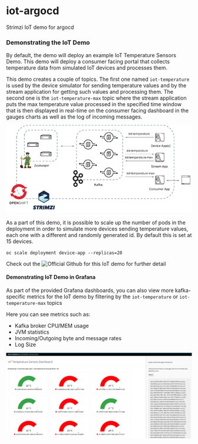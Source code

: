 # iot-argocd
 Strimzi IoT demo for argocd

 ### Demonstrating the IoT Demo
 By default, the demo will deploy an example IoT Temperature Sensors Demo. This demo will deploy a consumer facing portal that collects temperature data from simulated IoT devices and processes them.

 This demo creates a couple of topics. The first one named `iot-temperature` is used by the device simulator for sending temperature values and by the stream application for getting such values and processing them. The second one is the `iot-temperature-max` topic where the stream application puts the max temperature value processed in the specified time window that is then displayed in real-time on the consumer facing dashboard in the gauges charts as well as the log of incoming messages.

 ![](https://github.com/ably77/strimzi-openshift-demo/blob/master/resources/iot1.png)

 As a part of this demo, it is possible to scale up the number of pods in the deployment in order to simulate more devices sending temperature values, each one with a different and randomly generated id. By default this is set at 15 devices.
 ```
 oc scale deployment device-app --replicas=20
 ```

 Check out the ![Official Github](https://github.com/strimzi/strimzi-lab/tree/master/iot-demo) for this IoT demo for further detail

 #### Demonstrating IoT Demo in Grafana
 As part of the provided Grafana dashboards, you can also view more kafka-specific metrics for the IoT demo by filtering by the `iot-temperature` or `iot-temperature-max` topics

 Here you can see metrics such as:
 - Kafka broker CPU/MEM usage
 - JVM statistics
 - Incoming/Outgoing byte and message rates
 - Log Size

 ![](https://github.com/ably77/strimzi-openshift-demo/blob/master/resources/iot2.png)

